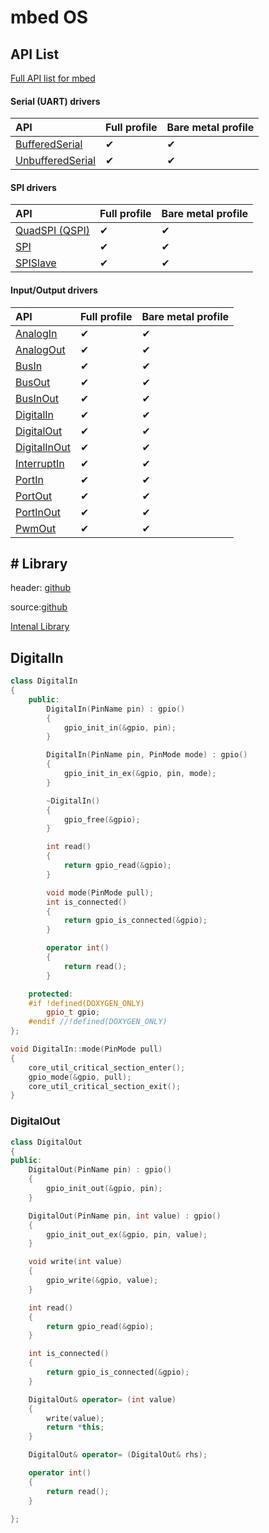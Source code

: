 # mbed OS



##  API List 

[Full API list for mbed](https://os.mbed.com/docs/mbed-os/v6.13/apis/index.html)



#### Serial \(UART\) drivers

| API | Full profile | Bare metal profile |
| :--- | :--- | :--- |
| [BufferedSerial](https://os.mbed.com/docs/mbed-os/v6.13/apis/serial-uart-apis.html) | ✔ | ✔ |
| [UnbufferedSerial](https://os.mbed.com/docs/mbed-os/v6.13/apis/unbufferedserial.html) | ✔ | ✔ |

#### SPI drivers

| API | Full profile | Bare metal profile |
| :--- | :--- | :--- |
| [QuadSPI \(QSPI\)](https://os.mbed.com/docs/mbed-os/v6.13/apis/spi-apis.html) | ✔ | ✔ |
| [SPI](https://os.mbed.com/docs/mbed-os/v6.13/apis/spi.html) | ✔ | ✔ |
| [SPISlave](https://os.mbed.com/docs/mbed-os/v6.13/apis/spislave.html) | ✔ | ✔ |

#### Input/Output drivers

| API | Full profile | Bare metal profile |
| :--- | :--- | :--- |
| [AnalogIn](https://os.mbed.com/docs/mbed-os/v6.13/apis/i-o-apis.html) | ✔ | ✔ |
| [AnalogOut](https://os.mbed.com/docs/mbed-os/v6.13/apis/analogout.html) | ✔ | ✔ |
| [BusIn](https://os.mbed.com/docs/mbed-os/v6.13/apis/busin.html) | ✔ | ✔ |
| [BusOut](https://os.mbed.com/docs/mbed-os/v6.13/apis/busout.html) | ✔ | ✔ |
| [BusInOut](https://os.mbed.com/docs/mbed-os/v6.13/apis/businout.html) | ✔ | ✔ |
| [DigitalIn](https://os.mbed.com/docs/mbed-os/v6.13/apis/digitalin.html) | ✔ | ✔ |
| [DigitalOut](https://os.mbed.com/docs/mbed-os/v6.13/apis/digitalout.html) | ✔ | ✔ |
| [DigitalInOut](https://os.mbed.com/docs/mbed-os/v6.13/apis/digitalinout.html) | ✔ | ✔ |
| [InterruptIn](https://os.mbed.com/docs/mbed-os/v6.13/apis/interruptin.html) | ✔ | ✔ |
| [PortIn](https://os.mbed.com/docs/mbed-os/v6.13/apis/portin.html) | ✔ | ✔ |
| [PortOut](https://os.mbed.com/docs/mbed-os/v6.13/apis/portout.html) | ✔ | ✔ |
| [PortInOut](https://os.mbed.com/docs/mbed-os/v6.13/apis/portinout.html) | ✔ | ✔ |
| [PwmOut](https://os.mbed.com/docs/mbed-os/v6.13/apis/pwmout.html) | ✔ | ✔ |



## \# Library 

header: [github](https://github.com/ARMmbed/mbed-os/tree/master/drivers/include/drivers)

source:[github](https://github.com/ARMmbed/mbed-os/tree/master/drivers/source)

[Intenal Library](https://os.mbed.com/handbook/mbed-library-internals.)

## DigitalIn

```cpp
class DigitalIn
{
    public:
        DigitalIn(PinName pin) : gpio()
        {
            gpio_init_in(&gpio, pin);
        }

        DigitalIn(PinName pin, PinMode mode) : gpio()
        {
            gpio_init_in_ex(&gpio, pin, mode);
        }

        ~DigitalIn()
        {
            gpio_free(&gpio);
        }

        int read()
        {
            return gpio_read(&gpio);
        }

        void mode(PinMode pull);
        int is_connected()
        {
            return gpio_is_connected(&gpio);
        }

        operator int()
        {
            return read();
        }

    protected:
    #if !defined(DOXYGEN_ONLY)
        gpio_t gpio;
    #endif //!defined(DOXYGEN_ONLY)
};
```

```cpp
void DigitalIn::mode(PinMode pull)
{
    core_util_critical_section_enter();
    gpio_mode(&gpio, pull);
    core_util_critical_section_exit();
}
```

### DigitalOut

```cpp
class DigitalOut
{
public:
    DigitalOut(PinName pin) : gpio()
    {
        gpio_init_out(&gpio, pin);
    }

    DigitalOut(PinName pin, int value) : gpio()
    {
        gpio_init_out_ex(&gpio, pin, value);
    }

    void write(int value)
    {
        gpio_write(&gpio, value);
    }

    int read()
    {
        return gpio_read(&gpio);
    }

    int is_connected()
    {
        return gpio_is_connected(&gpio);
    }

    DigitalOut& operator= (int value)
    {
        write(value);
        return *this;
    }

    DigitalOut& operator= (DigitalOut& rhs);

    operator int()
    {
        return read();
    }

};
```

